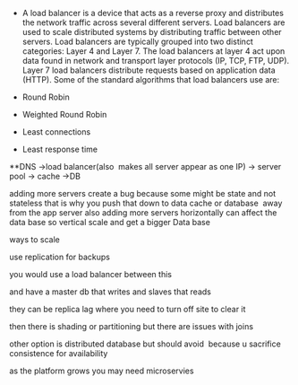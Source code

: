 -   A load balancer is a device that acts as a reverse proxy and distributes the network traffic across several different servers. Load balancers are used to scale distributed systems by distributing traffic between other servers. Load balancers are typically grouped into two distinct categories: Layer 4 and Layer 7. The load balancers at layer 4 act upon data found in network and transport layer protocols (IP, TCP, FTP, UDP). Layer 7 load balancers distribute requests based on application data (HTTP). Some of the standard algorithms that load balancers use are: 
    

-   Round Robin 
    
-   Weighted Round Robin 
    
-   Least connections 
    
-   Least response time 
    

**DNS ->load balancer(also  makes all server appear as one IP) -> server pool -> cache ->DB 

adding more servers create a bug because some might be state and not stateless that is why you push that down to data cache or database  away from the app server also adding more servers horizontally can affect the data base so vertical scale and get a bigger Data base 

ways to scale 

use replication for backups  

you would use a load balancer between this 

and have a master db that writes and slaves that reads 

they can be replica lag where you need to turn off site to clear it 


then there is shading or partitioning but there are issues with joins 

other option is distributed database but should avoid  because u sacrifice  consistence for availability  

as the platform grows you may need microservies